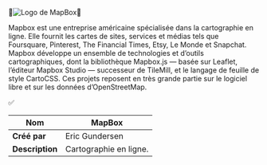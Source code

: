 🚨![Logo de MapBox](https://assets.website-files.com/632d71eb7b2fb2d164167cf4/6362f00f5a0c64bc77df5146_1280px-Mapbox_logo_2017.svg.png)🚨

Mapbox est une entreprise américaine spécialisée dans la cartographie en ligne. Elle fournit les cartes de sites, services et médias tels que Foursquare, Pinterest, The Financial Times, Etsy, Le Monde et Snapchat. Mapbox développe un ensemble de technologies et d’outils cartographiques, dont la bibliothèque Mapbox.js — basée sur Leaflet, l’éditeur Mapbox Studio — successeur de TileMill, et le langage de feuille de style CartoCSS. Ces projets reposent en très grande partie sur le logiciel libre et sur les données d’OpenStreetMap.

:white_check_mark:

| **Nom**  | MapBox  |
|---|---|
| **Créé par**  |  Eric Gundersen |
| **Description**  | Cartographie en ligne.  |
